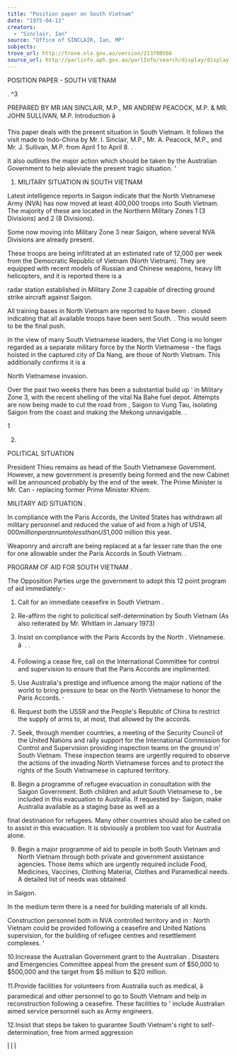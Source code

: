 ```yaml
---
title: "Position paper on South Vietnam"
date: "1975-04-13"
creators:
  - "Sinclair, Ian"
source: "Office of SINCLAIR, Ian, MP"
subjects:
trove_url: http://trove.nla.gov.au/version/213700566
source_url: http://parlinfo.aph.gov.au/parlInfo/search/display/display.w3p;query=Id%3A%22media/pressrel/HPR10023883a%22
---
```


 POSITION PAPER - SOUTH VIETNAM

 .  ^3 

 PREPARED BY MR IAN SINCLAIR, M.P., MR ANDREW PEACOCK, M.P. & MR. JOHN  SULLIVAN, M.P. Introduction â 

 This paper deals with the present situation in South Vietnam. It follows the visit made to Indo-China by Mr. I. Sinclair, M.P., Mr. A. Peacock, M.P., and Mr. J. Sullivan, M.P. from April 1  to April 8. .

 It also outlines the major action which should be taken by  the Australian Government to help alleviate the present tragic  situation. '

 1. MILITARY SITUATION IN SOUTH VIETNAM

 Latest intelligence reports in Saigon indicate that the North  Vietnamese Army (NVA) has now moved at least 400,000 troops into  South Vietnam. The majority of these are located in the  Northern Military Zones 1 (3 Divisions) and 2 (8 Divisions).

 Some now moving into Military Zone 3 near Saigon, where several NVA  Divisions are already present.

 These troops are being infiltrated at an estimated rate of  12,000 per week from the Democratic Republic of Vietnam (North  Vietnam). They are equipped with recent models of Russian and Chinese  weapons, heavy lift helicopters, and it is reported there is a 

 radar station established in Military Zone 3 capable of  directing ground strike aircraft against Saigon.

 All training bases in North Vietnam are reported to have been . closed indicating that all available troops have been sent South. .   This would seem to be the final push.

 In the view of many South Vietnamese leaders, the Viet Cong is  no longer regarded as a separate military force by the North  Vietnamese - the flags hoisted in the captured city of Da Nang,  are those of North Vietnam. This additionally confirms it is a 

 North Vietnamese invasion.

 Over the past two weeks there has been a substantial build up ‘   in Military Zone 3, with the recent shelling of the vital Na Bahe  fuel depot. Attempts are now being made to cut the road from , Saigon to Vung Tau, isolating Saigon from the coast and making the  Mekong unnavigable. .

 1

 2.

 POLITICAL SITUATION

 President Thieu remains as head of the South Vietnamese Government.  However, a new government is presently being formed and the new  Cabinet will be announced probably by the end of the week. The Prime Minister is Mr. Can - replacing former Prime  Minister Khiem.

 MILITARY AID SITUATION .

 In compliance with the Paris Accords,  the United States has  withdrawn all military personnel and reduced the value of aid  from a high of US$14,000 million per annum to less than US$1,000  million this year.

 Weaponry and aircraft are being replaced at a far lesser  rate than the one for one allowable under the Paris Accords in  South Vietnam. .

 PROGRAM OF AID FOR SOUTH VIETNAM .

 The Opposition Parties urge the government to adopt this  12 point program of aid immediately:-

 1. Call for an immediate ceasefire in South Vietnam .

 2. Re-affirm the right to policitical self-determination by South Vietnam (As also reiterated by Mr. Whitlam in January 1973)

 3. Insist on compliance with the Paris Accords by the North . Vietnamese. â   .  .

 4. Following a cease fire, call on the International Committee for  control and supervision to ensure that the Paris Accords are  implimented.

 5. Use Australia's prestige and influence among the major nations  of the world to bring pressure to bear on the North Vietnamese to honor the Paris Accords. ·

 6. Request both the USSR and the People's Republic of China to  restrict the supply of arms to, at most, that allowed by the  accords.

 7. Seek, through member countries, a meeting of the Security Council  of the United Nations and rally support for the International  Commission for Control and Supervision providing inspection teams  on the ground in' South Vietnam. These inspection teams are  urgently required to observe the actions of the invading North  Vietnamese forces and to protect the rights of the South  Vietnamese in captured territory.

 8. Begin a programme of refugee evacuation in consultation with the  Saigon Government. Both children and adult South Vietnamese to ,  be included in this evacuation to Australia. If requested by-  Saigon, make Australia available as a staging base as well as a 

 final destination for refugees. Many other countries should also  be called on to assist in this evacuation. It is obviously  a problem too vast for Australia alone.

 9. Begin a major programme of aid to people in both South Vietnam  and North Vietnam through both private and government assistance  agencies. Those items which are urgently required include  Food, Medicines, Vaccines, Clothing Material, Clothes and  Paramedical needs. A detailed list of needs was obtained

 in Saigon.

 In the medium term there is a need for building materials of  all kinds.

 Construction personnel both in NVA controlled territory and in  :  North Vietnam could be provided following a ceasefire and United Nations supervision, for the building of refugee centres and  resettlement complexes. '

 10.Increase the Australian Government grant to the Australian .   Disasters and Emergencies Committee appeal from the present  sum of $50,000 to $500,000 and the target from $5 million to  $20 million.

 11.Provide facilities for volunteers from Australia such as medical, â  paramedical and other personnel to go to South Vietnam and help  in reconstruction following a ceasefire. These facilities to  '  include Australian aimed service personnel such as Army engineers.

 12.Insist that steps be taken to guarantee South Vietnam's right  to self-determination, free from armed aggression

 Î  Î  Î

